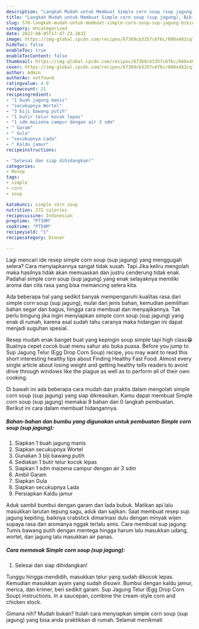 ```yaml
---
description: "Langkah Mudah untuk Membuat Simple corn soup (sup jagung), Bikin Ngiler"
title: "Langkah Mudah untuk Membuat Simple corn soup (sup jagung), Bikin Ngiler"
slug: 576-langkah-mudah-untuk-membuat-simple-corn-soup-sup-jagung-bikin-ngiler
category: Uncategorized
date: 2022-08-05T17:47:23.283Z
image: https://img-global.cpcdn.com/recipes/67369cb3357c6f6c/680x482cq70/simple-corn-soup-sup-jagung-foto-resep-utama.jpg
hideToc: false
enableToc: true
enableTocContent: false
thumbnail: https://img-global.cpcdn.com/recipes/67369cb3357c6f6c/680x482cq70/simple-corn-soup-sup-jagung-foto-resep-utama.jpg
cover: https://img-global.cpcdn.com/recipes/67369cb3357c6f6c/680x482cq70/simple-corn-soup-sup-jagung-foto-resep-utama.jpg
author: Admin
authorAv: notfound
ratingvalue: 4.9
reviewcount: 21
recipeingredient:
- "1 buah jagung manis"
- "secukupnya Wortel"
- "3 biji bawang putih"
- "1 butir telur kocok lepas"
- "1 sdm maizena campur dengan air 3 sdm"
- " Garam"
- " Gula"
- "secukupnya Lada"
- " Kaldu jamur"
recipeinstructions:

- "Selesai dan siap dihidangkan!"
categories:
- Resep
tags:
- simple
- corn
- soup

katakunci: simple corn soup 
nutrition: 272 calories
recipecuisine: Indonesian
preptime: "PT39M"
cooktime: "PT54M"
recipeyield: "1"
recipecategory: Dinner

---
```



Lagi mencari ide resep simple corn soup (sup jagung) yang menggugah selera? Cara menyiapkannya sangat tidak susah. Tapi Jika keliru mengolah maka hasilnya tidak akan memuaskan dan justru cenderung tidak enak. Padahal simple corn soup (sup jagung) yang enak selayaknya memiliki aroma dan cita rasa yang bisa memancing selera kita.


Ada beberapa hal yang sedikit banyak mempengaruhi kualitas rasa dari simple corn soup (sup jagung), mulai dari jenis bahan, kemudian pemilihan bahan segar dan bagus, hingga cara membuat dan menyajikannya. Tak perlu bingung jika ingin menyiapkan simple corn soup (sup jagung) yang enak di rumah, karena asal sudah tahu caranya maka hidangan ini dapat menjadi suguhan spesial.

Resep mudah enak banget buat yang kepingin soup simple tapi high class😁Buatnya cepet cocok buat menu sahur ato buka puasa. Before you jump to Sup Jagung Telur (Egg Drop Corn Soup) recipe, you may want to read this short interesting healthy tips about Finding Healthy Fast Food. Almost every single article about losing weight and getting healthy tells readers to avoid drive through windows like the plague as well as to perform all of their own cooking.


Di bawah ini ada beberapa cara mudah dan praktis dalam mengolah simple corn soup (sup jagung) yang siap dikreasikan. Kamu dapat membuat Simple corn soup (sup jagung) memakai 9 bahan dan 0 langkah pembuatan. Berikut ini cara dalam membuat hidangannya.

<!--inarticleads1-->

##### Bahan-bahan dan bumbu yang digunakan untuk pembuatan Simple corn soup (sup jagung):

1. Siapkan 1 buah jagung manis
1. Siapkan secukupnya Wortel
1. Gunakan 3 biji bawang putih
1. Sediakan 1 butir telur kocok lepas
1. Siapkan 1 sdm maizena campur dengan air 3 sdm
1. Ambil  Garam
1. Siapkan  Gula
1. Siapkan secukupnya Lada
1. Persiapkan  Kaldu jamur


Aduk sambil bumbui dengan garam dan lada bubuk. Matikan api lalu masukkan larutan tepung sagu, aduk dan sajikan. Saat membuat resep sup jagung kepiting, baiknya crabstick dimarinasi dulu dengan minyak wijen supaya rasa dan aromanya nggak terlalu amis. Cara membuat sup jagung: Tumis bawang putih dengan mentega hingga harum lalu masukkan udang, wortel, dan jagung lalu masukkan air panas. 

<!--inarticleads2-->

##### Cara memasak Simple corn soup (sup jagung):


1. Selesai dan siap dihidangkan!

Tunggu hingga mendidih, masukkan telur yang sudah dikocok lepas. Kemudian masukkan ayam yang sudah disuwir. Bumbui dengan kaldu jamur, merica, dan krimer, beri sedikit garam. Sup Jagung Telur (Egg Drop Corn Soup) instructions. In a saucepan, combine the cream-style corn and chicken stock. 

Gimana nih? Mudah bukan? Itulah cara menyiapkan simple corn soup (sup jagung) yang bisa anda praktikkan di rumah. Selamat menikmati

